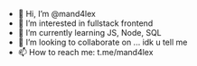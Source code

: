 - 👋 Hi, I’m @mand4lex
- 👀 I’m interested in fullstack frontend
- 🌱 I’m currently learning JS, Node, SQL
- 💞️ I’m looking to collaborate on ... idk u tell me
- 📫 How to reach me: t.me/mand4lex

<!---
mand4lex/mand4lex is a ✨ special ✨ repository because its `README.md` (this file) appears on your GitHub profile.
You can click the Preview link to take a look at your changes.
--->
